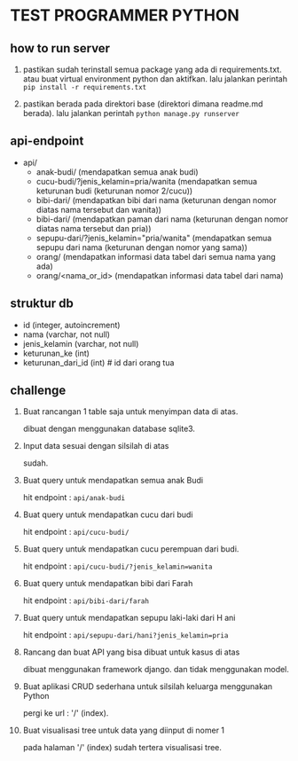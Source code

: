 # TEST PROGRAMMER PYTHON

## how to run server
1. pastikan sudah terinstall semua package yang ada di requirements.txt. atau buat virtual environment python dan aktifkan. lalu jalankan perintah `pip install -r requirements.txt`

2. pastikan berada pada direktori base (direktori dimana readme.md berada). lalu jalankan perintah `python manage.py runserver`

## api-endpoint
- api/
    - anak-budi/ (mendapatkan semua anak budi)
    - cucu-budi/?jenis_kelamin=pria/wanita (mendapatkan semua keturunan budi (keturunan nomor 2/cucu))
    - bibi-dari/<nama> (mendapatkan bibi dari nama (keturunan dengan nomor diatas nama tersebut dan wanita))
    - bibi-dari/<nama> (mendapatkan paman dari nama (keturunan dengan nomor diatas nama tersebut dan pria))
    - sepupu-dari/<nama>?jenis_kelamin="pria/wanita" (mendapatkan semua sepupu dari nama (keturunan dengan nomor yang sama))
    - orang/ (mendapatkan informasi data tabel dari semua nama yang ada)
    - orang/<nama_or_id> (mendapatkan informasi data tabel dari nama)

## struktur db
- id (integer, autoincrement)
- nama (varchar, not null)
- jenis_kelamin (varchar, not null)
- keturunan_ke (int)
- keturunan_dari_id (int) # id dari orang tua

## challenge
1. Buat rancangan 1 table saja untuk menyimpan data di atas.

    dibuat dengan menggunakan database sqlite3.
2. Input data sesuai dengan silsilah di atas
    
    sudah.
3. Buat query untuk mendapatkan semua anak Budi
    
    hit endpoint : `api/anak-budi`
4. Buat query untuk mendapatkan cucu dari budi
    
    hit endpoint : `api/cucu-budi/`
5. Buat query untuk mendapatkan cucu perempuan dari budi.
    
    hit endpoint : `api/cucu-budi/?jenis_kelamin=wanita`
6. Buat query untuk mendapatkan bibi dari Farah
    
    hit endpoint : `api/bibi-dari/farah`
7. Buat query untuk mendapatkan sepupu laki-laki dari H
ani
    
    hit endpoint : `api/sepupu-dari/hani?jenis_kelamin=pria`
8. Rancang dan buat API yang bisa dibuat untuk kasus di atas

    dibuat menggunakan framework django. dan tidak menggunakan model.
9. Buat aplikasi CRUD sederhana untuk silsilah keluarga menggunakan Python

    pergi ke url : '/' (index).
10. Buat visualisasi tree untuk data yang diinput di nomer 1
    
    pada halaman '/' (index) sudah tertera visualisasi tree.